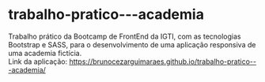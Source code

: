 # trabalho-pratico---academia
Trabalho prático da Bootcamp de FrontEnd da IGTI, com as tecnologias Bootstrap e SASS, para o desenvolvimento de uma aplicação responsiva de uma academia fictícia.
<br>
Link da aplicação: https://brunocezarguimaraes.github.io/trabalho-pratico---academia/
